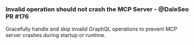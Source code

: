 ### Invalid operation should not crash the MCP Server - @DaleSeo PR #176

Gracefully handle and skip invalid GraphQL operations to prevent MCP server crashes during startup or runtime.
